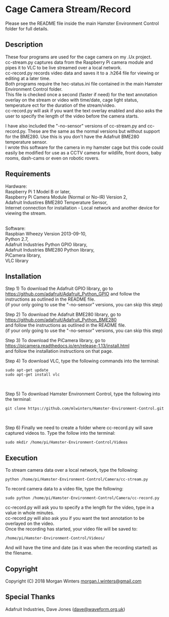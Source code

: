 # Cage Camera Stream/Record

Please see the README file inside the main Hamster Environment Control folder for full details.

## Description

These four programs are used for the cage camera on my .Ux project.<br/>
cc-stream.py captures data from the Raspberry Pi camera module and pipes it to VLC to be live streamed over a local network.<br/>
cc-record.py records video data and saves it to a .h264 file for viewing or editing at a later time.<br/>
Both programs require the hec-status.ini file contained in the main Hamster Environment Control folder. <br/>
This file is checked once a second (faster if need) for the text annotation overlay on the stream or video with time/date, cage light status, temperature ect for the duration of the stream/video.<br/>
cc-record.py will ask if you want the text overlay enabled and also asks the user to specify the length of the video before the camera starts.<br/>

I have also included the "-no-sensor" versions of cc-stream.py and cc-record.py. These are the same as the normal versions but without support for the BME280. Use this is you don't have the Adafruit BME280 temperature sensor.<br/>
I wrote this software for the camera in my hamster cage but this code could easily be modified for use as a CCTV camera for wildlife, front doors, baby rooms, dash-cams or even on robotic rovers.<br/>


## Requirements

Hardware:<br/>
Raspberry Pi 1 Model B or later,<br/>
Raspberry Pi Camera Module (Normal or No-IR) Version 2,<br/>
Adafruit Industires BME280 Temperature Sensor,<br/>
Internet connection for installation - Local network and another device for viewing the stream.<br/><br/>

Software:<br/>
Raspbian Wheezy Version 2013-09-10,<br/>
Python 2.7,<br/>
Adafruit Industries Python GPIO library,<br/>
Adafruit Industries BME280 Python library,<br/>
PiCamera library,<br/>
VLC library<br/>


## Installation

Step 1) To download the Adafruit GPIO library, go to https://github.com/adafruit/Adafruit_Python_GPIO
and follow the instructions as outlined in the README file.<br/>
(if your only going to use the "-no-sensor" versions, you can skip this step)<br/>

Step 2) To download the Adafruit BME280 library, go to https://github.com/adafruit/Adafruit_Python_BME280 <br/>
and follow the instructions as outlined in the README file.<br/>
(if your only going to use the "-no-sensor" versions, you can skip this step)<br/>

Step 3) To download the PiCamera library, go to https://picamera.readthedocs.io/en/release-1.13/install.html <br/>
and follow the installation instructions on that page.<br/>

Step 4) To download VLC, type the following commands into the terminal:
```
sudo apt-get update
sudo apt-get install vlc
```
<br/>

Step 5) To download Hamster Environment Control, type the following into the terminal:
```
git clone https://github.com/mlwinters/Hamster-Environment-Control.git
```
<br/>

Step 6) Finally we need to create a folder where cc-record.py will save captured videos to.
Type the follow into the terminal:
```
sudo mkdir /home/pi/Hamster-Environment-Control/Videos
```

## Execution

To stream camera data over a local network, type the following:
```
python /home/pi/Hamster-Environment-Control/Camera/cc-stream.py
```

To record camera data to a video file, type the following:
```
sudo python /home/pi/Hamster-Environment-Control/Camera/cc-record.py
```
cc-record.py will ask you to specify a the length for the video, type in a value in whole minutes.<br/>
cc-record.py will also ask you if you want the text annotation to be overlayed on the video. <br/>
Once the recording has started, your video file will be saved to:
```
/home/pi/Hamster-Environment-Control/Videos/
````
And will have the time and date (as it was when the recording started) as the filename.<br/>


## Copyright

Copyright (C) 2018 Morgan Winters <morgan.l.winters@gmail.com><br/>


## Special Thanks

Adafruit Industries, Dave Jones (dave@waveform.org.uk)<br/>
